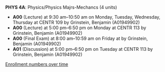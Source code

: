 **PHYS 4A**: Physics/Physics Majrs-Mechancs (4 units)

- **A00** (Lecture) at 9:30 am–10:50 am on Monday, Tuesday, Wednesday, Thursday at CENTR 109 by Grinstein, Benjamin (A01949902)
- **A00** (Lecture) at 5:00 pm–6:50 pm on Monday at CENTR 113 by Grinstein, Benjamin (A01949902)
- **A00** (Final Exam) at 8:00 am–10:59 am on Friday at   by Grinstein, Benjamin (A01949902)
- **A01** (Discussion) at 5:00 pm–6:50 pm on Tuesday at CENTR 113 by Grinstein, Benjamin (A01949902)

[Enrollment numbers over time](./PHYS4A.tsv)

